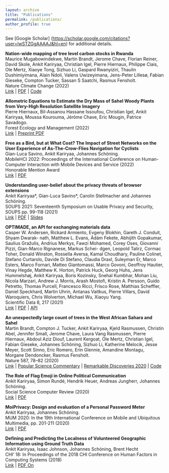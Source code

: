 ```yaml
---
layout: archive
title: "Publications"
permalink: /publications/
author_profile: true
---
```


See [Google Scholar] (https://scholar.google.com/citations?user=lwSTZGgAAAAJ&hl=en) for additional details.

**Nation-wide mapping of tree level carbon stocks in Rwanda** \
Maurice Mugabowindekwe, Martin Brandt, Jerome Chave, Florian Reiner, David Skole,
Ankit Kariryaa, Christian Igel, Pierre Hiernaux, Philippe Ciais, Ole Mertz, Xiaoye Tong,
Sizhuo Li, Gaspard Rwanyiziri, Thaulin Dushimiyimana, Alain Ndoli, Valens Uwizeyimana,
Jens-Peter Lillesø, Fabian Gieseke, Compton Tucker, Sassan S Saatchi, Rasmus Fensholt. \
Nature Climate Change (2022) \
[Link](https://www.nature.com/articles/s41558-022-01544-w) | [PDF](https://www.nature.com/articles/s41558-022-01544-w.pdf) | [Code](https://zenodo.org/record/3978185)

**Allometric Equations to Estimate the Dry Mass of Sahel Woody Plants from Very-High Resolution Satellite Imagery**\
Pierre Hiernaux, Bil-Assanou Hassane Issoufou, Christian Igel, Ankit Kariryaa, Moussa Kourouma, Jérôme Chave, Eric Mougin, Patrice Savadogo.\
Forest Ecology and Management (2022)\
[Link](https://www.sciencedirect.com/science/article/abs/pii/S0378112722006478) | [Preprint PDF](https://doi.org/10.2139/ssrn.4166829) 

**Free as a Bird, but at What Cost? The Impact of Street Networks on the User Experience of As-The-Crow-Flies Navigation for Cyclists**\
Gian-Luca Savino, Ankit Kariryaa, Johannes Schöning.\
MobileHCI 2022: Proceedings of the International Conference on Human-Computer Interaction with Mobile Devices and Service (2022)\
Honorable Mention Award\
[Link](https://dl.acm.org/doi/abs/10.1145/3546744) | [PDF](https://dl.acm.org/doi/pdf/10.1145/3546744)

**Understanding user-belief about the privacy threats of browser extensions**\
Ankit Kariryaa*, Gian-Luca Savino*, Carolin Stellmacher and Johannes Schöning.\
SOUPS 2021: Seventeenth Symposium on Usable Privacy and Security, SOUPS pp. 99-118 (2021)\
[Link](https://www.usenix.org/conference/soups2021/presentation/kariryaa) | [PDF](https://www.usenix.org/system/files/soups2021-kariryaa.pdf) | [Slides](https://www.usenix.org/system/files/soups2021_slides_kariryaa.pdf)

**OPTIMADE, an API for exchanging materials data**\
Casper W. Andersen, Rickard Armiento, Evgeny Blokhin, Gareth J. Conduit, Shyam Dwarak-
nath, Matthew L. Evans, Ádám Fekete, Abhijith Gopakumar, Saulius Gražulis, Andrius
Merkys, Fawzi Mohamed, Corey Oses, Giovanni Pizzi, Gian-Marco Rignanese, Markus Schei-
dgen, Leopold Talirz, Cormac Toher, Donald Winston, Rossella Aversa, Kamal Choudhary,
Pauline Colinet, Stefano Curtarolo, Davide Di Stefano, Claudia Draxl, Suleyman Er, Marco
Esters, Marco Fornari, Matteo Giantomassi, Marco Govoni, Geoffroy Hautier, Vinay Hegde,
Matthew K. Horton, Patrick Huck, Georg Huhs, Jens Hummelshøj, Ankit Kariryaa, Boris
Kozinsky, Snehal Kumbhar, Mohan Liu, Nicola Marzari, Andrew J. Morris, Arash Mostofi,
Kristin A. Persson, Guido Petretto, Thomas Purcell, Francesco Ricci, Frisco Rose, Matthias
Scheffler, Daniel Speckhard, Martin Uhrin, Antanas Vaitkus, Pierre Villars, David Waroquiers,
Chris Wolverton, Michael Wu, Xiaoyu Yang.\
Scientific Data 8, 217 (2021)\
[Link](https://doi.org/10.1038/s41597-021-00974-z) | [PDF](https://www.nature.com/articles/s41597-021-00974-z.pdf) | [API](https://www.optimade.org/)


**An unexpectedly large count of trees in the West African Sahara and Sahel**\
Martin Brandt, Compton J. Tucker, Ankit Kariryaa, Kjeld Rasmussen, Christin Abel,
Jennifer Small, Jerome Chave, Laura Vang Rasmussen, Pierre Hiernaux, Abdoul Aziz Diouf,
Laurent Kergoat, Ole Mertz, Christian Igel, Fabian Gieseke, Johannes Schöning, Sizhuo Li,
Katherine Melocik, Jesse Meyer, Scott Sinno, Eric Romero, Erin Glennie, Amandine Montagu,
Morgane Dendoncker, Rasmus Fensholt.\
Nature 587, 78–82 (2020)\
[Link](https://doi.org/10.1038/s41586-020-2824-5) | [Popular Science Commentary](https://www.nature.com/articles/d41586-020-02830-3) | [Remarkable Discoveries 2020](https://www.nature.com/articles/d41586-020-03514-8) | [Code](https://zenodo.org/record/3978185)

**The Role of Flag Emoji in Online Political Communication**\
Ankit Kariryaa, Simon Rundé, Hendrik Heuer, Andreas Jungherr, Johannes Schöning.\
Social Science Computer Review (2020)\
[Link](https://doi.org/10.1177/0894439320909085) | [PDF](https://journals.sagepub.com/doi/pdf/10.1177/0894439320909085)

**MoiPrivacy: Design and evaluation of a Personal Password Meter**\
Ankit Kariryaa, Johannes Schöning.\
MUM 2020: In the 19th International Conference on Mobile and Ubiquitous Multimedia, pp. 201-211 (2020) \
[Link](https://doi.org/10.1145/3428361.3428397) | [PDF](https://dl.acm.org/doi/pdf/10.1145/3428361.3428397) 

**Defining and Predicting the Localness of Volunteered Geographic Information using Ground Truth Data**\
Ankit Kariryaa, Isaac Johnson, Johannes Schöning, Brent Hecht\
CHI’ 18: In Proceedings of the 2018 CHI Conference on Human Factors in Computing Systems (2018)\
[Link](https://dl.acm.org/doi/abs/10.1145/3173574.3173839) | [PDF On](https://dl.acm.org/doi/pdf/10.1145/3173574.3173839)

